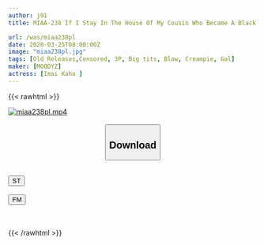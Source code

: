 ```yaml
---
author: j91
title: MIAA-238 If I Stay In The House Of My Cousin Who Became A Black Gal For A Week, She Shows Me SEX Every Night And Erects Depression. Lucky Memories That Were Brushed Out On The 7th Day. Natsuho Imai

url: /was/miaa238pl
date: 2020-03-25T08:00:00Z
image: "miaa238pl.jpg"
tags: [Old Releases,Censored, 3P, Big tits, Blow, Creampie, Gal]
maker: [MOODYZ]
actress: [Imai Kaho ]
---
```



{{< rawhtml >}}

<div class="video" data-videoid="XdXKk1RQ0vIz79">
    <a href="javascript:;">
        <img src="/was/miaa238pl/miaa238pl.jpg" width="WIDTH" height="HEIGHT" alt="miaa238pl.mp4" loading="lazy">
    </a>
</div>

<script type="text/javascript" src="https://j91.asia/asset/on-demand-st.js"></script>

<br>
  <link rel="stylesheet" href="https://j91.asia/asset/bs5.css">
  
  <center>
  <button class="btn btn-primary" type="button" data-bs-toggle="collapse" data-bs-target=".multi-collapse" aria-expanded="false" aria-controls="multiCollapseExample1 multiCollapseExample2"><h2>Download</h2></button></center>
</p>
<div class="row">
  <div class="col">
    <div class="collapse multi-collapse" id="multiCollapseExample1">
      <div class="card card-body">
	      	      <br>
<div class="buttons">  
<a href="https://streamtape.to/v/XdXKk1RQ0vIz79" target="_blank"><button class="btn-hover color-3"><i class="fa fa-download"></i> ST</button></a></div>
    </div>
  </div>
</div>
  <div class="col">
    <div class="collapse multi-collapse" id="multiCollapseExample2">
      <div class="card card-body">
	      <br>
<div class="buttons">
    <a href="https://filemoon.sx/d/amr287veyxpv" target="_blank"><button class="btn-hover color-8"><i class="fa fa-download"></i> FM</button></a></div>
<br><br>
      </div>
    </div>
  </div>
</div>

{{< /rawhtml >}}